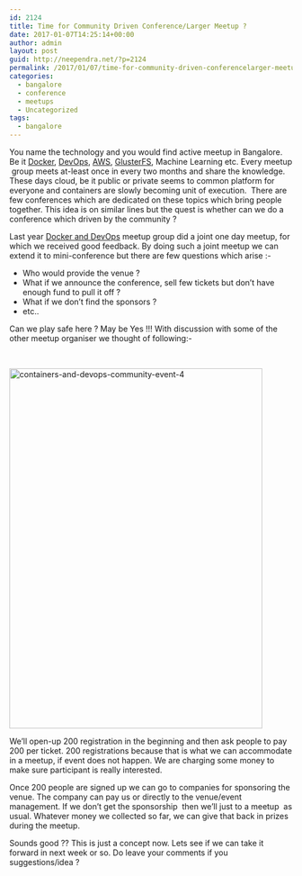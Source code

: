 ```yaml
---
id: 2124
title: Time for Community Driven Conference/Larger Meetup ?
date: 2017-01-07T14:25:14+00:00
author: admin
layout: post
guid: http://neependra.net/?p=2124
permalink: /2017/01/07/time-for-community-driven-conferencelarger-meetup/
categories:
  - bangalore
  - conference
  - meetups
  - Uncategorized
tags:
  - bangalore
---
```

You name the technology and you would find active meetup in Bangalore. Be it [Docker](https://www.meetup.com/Docker-Bangalore/), [DevOps](https://www.meetup.com/devops-bangalore/), [AWS](https://www.meetup.com/awsugblr/), [GlusterFS](https://www.meetup.com/glusterfs-India/), Machine Learning etc. Every meetup  group meets at-least once in every two months and share the knowledge. These days cloud, be it public or private seems to common platform for everyone and containers are slowly becoming unit of execution.  There are few conferences which are dedicated on these topics which bring people together. This idea is on similar lines but the quest is whether can we do a conference which driven by the community ?
  
Last year [Docker and DevOps](http://neependra.net/?p=1762) meetup group did a joint one day meetup, for which we received good feedback. By doing such a joint meetup we can extend it to mini-conference but there are few questions which arise :-

  * Who would provide the venue ?
  * What if we announce the conference, sell few tickets but don&#8217;t have enough fund to pull it off ?
  * What if we don&#8217;t find the sponsors ?
  * etc..

Can we play safe here ? May be Yes !!! With discussion with some of the other meetup organiser we thought of following:-
  
&nbsp;
  
[<img class="wp-image-2125 size-large aligncenter" src="http://neependra.net/wp-content/uploads/2017/01/Containers-and-DevOps-community-event-4-720x1024.png" alt="containers-and-devops-community-event-4" width="450" height="640" />](http://neependra.net/wp-content/uploads/2017/01/Containers-and-DevOps-community-event-4.png)
  
We&#8217;ll open-up 200 registration in the beginning and then ask people to pay 200 per ticket. 200 registrations because that is what we can accommodate in a meetup, if event does not happen. We are charging some money to make sure participant is really interested.
  
Once 200 people are signed up we can go to companies for sponsoring the venue. The company can pay us or directly to the venue/event management. If we don&#8217;t get the sponsorship  then we&#8217;ll just to a meetup  as usual. Whatever money we collected so far, we can give that back in prizes during the meetup.
  
Sounds good ?? This is just a concept now. Lets see if we can take it forward in next week or so. Do leave your comments if you suggestions/idea ?